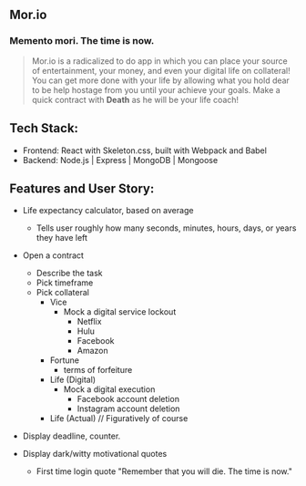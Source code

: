 ## Mor.io
### Memento mori. The time is now.

> Mor.io is a radicalized to do app in which you can place your source of entertainment, your money, and even your digital life on collateral! You can get more done with your life by allowing what you hold dear to be help hostage from you until your achieve your goals. Make a quick contract with **Death** as he will be your life coach! 

## Tech Stack:
- Frontend: React with Skeleton.css, built with Webpack and Babel
- Backend: Node.js | Express | MongoDB | Mongoose

## Features and User Story:
- Life expectancy calculator, based on average
  - Tells user roughly how many seconds, minutes, hours, days, or years they have left
- Open a contract
  - Describe the task
  - Pick timeframe
  - Pick collateral
    - Vice
      - Mock a digital service lockout
        - Netflix
        - Hulu
        - Facebook
        - Amazon 
    - Fortune
      - terms of forfeiture
    - Life (Digital)
      - Mock a digital execution
        - Facebook account deletion
        - Instagram account deletion
    - Life (Actual) // Figuratively of course
- Display deadline, counter.

- Display dark/witty motivational quotes
  - First time login quote "Remember that you will die. The time is now."




